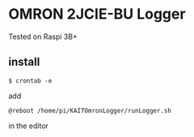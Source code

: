 # OMRON 2JCIE-BU Logger

Tested on Raspi 3B+


## install

```
$ crontab -e
```

add
```
@reboot /home/pi/KAITOmronLogger/runLogger.sh
```
in the editor
